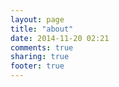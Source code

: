 ```yaml
---
layout: page
title: "about"
date: 2014-11-20 02:21
comments: true
sharing: true
footer: true
---
```

